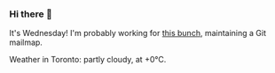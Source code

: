 ### Hi there :wave:

It's Wednesday! I'm probably working for [this bunch](https://github.com/kohofinancial), maintaining a Git mailmap.

Weather in Toronto: partly cloudy, at +0°C.
